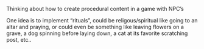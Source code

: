 Thinking about how to create procedural content in a game with NPC’s

One idea is to implement “rituals”, could be religous/spiritual like going to an altar and praying, or could even be something like leaving flowers on a grave, a dog spinning before laying down, a cat at its favorite scratching post, etc..
